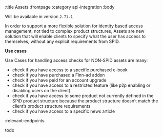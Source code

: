 :title Assets
:frontpage
:category api-integration
:body

Will be available in version `2.71.1`

In order to support a more flexible solution for identity based access management, not tied to complex product structures, Assets are new solution that will enable clients to specify what the user has access to themselves, without any explicit requirements from SPiD.


**Use cases**

Use Cases for handling access checks for NON-SPiD assets are many:

- check if you have access to a specific purchased e-book
- check if you have purchased a Finn-ad addon
- check if you have paid for an account upgrade 
- check if you have access to a restricted feature (like p2p enabling or disabling users on the client)
- check if you have access to some product not currently defined in the SPiD product structure because the product structure doesn’t match the client’s product structure requirements
- check if you have access to a specific news article

:relevant-endpoints

todo

